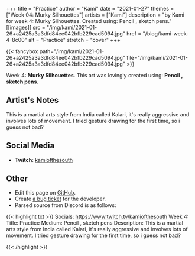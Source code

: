 +++
title =       "Practice"
author =      "Kami"
date =        "2021-01-27"
themes =      ["Week 04: Murky Silhouettes"]
artists =     ["Kami"]
description = "by Kami for week 4: Murky Silhouettes. Created using: Pencil , sketch pens."
[[images]]
              src = "/img/kami/2021-01-26+a2425a3a3dfd84ee042bfb229cad5094.jpg"
              href = "/blog/kami-week-4-8c00"
              alt = "Practice"
              stretch = "cover"
+++


{{< fancybox path="/img/kami/2021-01-26+a2425a3a3dfd84ee042bfb229cad5094.jpg" file="/img/kami/2021-01-26+a2425a3a3dfd84ee042bfb229cad5094.jpg" >}}


Week 4: **Murky Silhouettes**. This art was lovingly created using: **Pencil , sketch pens**.

## Artist's Notes

This is a martial arts style from India called Kalari, it's really aggressive and involves lots of movement. I tried gesture drawing for the first time, so i guess not bad?

## Social Media

- **Twitch**: <a href='https://twitch.tv/kamiofthesouth' target='_blank'>kamiofthesouth</a>


## Other

- Edit this page on [GitHub](https://github.com/teaminkling/web-refresh/edit/main/blog/content/blog/kami-week-4-8c00.md).
- Create [a bug ticket](https://github.com/teaminkling/web-refresh/issues/new?assignees=&labels=bug&template=problem-report.md&title=) for the developer.
- Parsed source from Discord is as follows:

{{< highlight txt >}}
Socials: https://www.twitch.tv/kamiofthesouth
Week 4:
Title: Practice
Medium: Pencil , sketch pens
Description: This is a martial arts style from India called Kalari, it's really aggressive and involves lots of movement. I tried gesture drawing for the first time, so i guess not bad?

{{< /highlight >}}